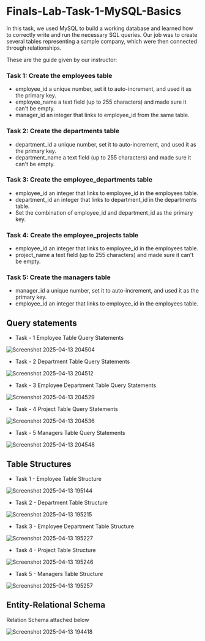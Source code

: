 # Finals-Lab-Task-1-MySQL-Basics

In this task, we used MySQL to build a working database and learned how to correctly write and run the necessary SQL queries. Our job was to create several tables representing a sample company, which were then connected through relationships.

These are the guide given by our instructor:

### Task 1: Create the employees table
- employee_id a unique number, set it to auto-increment, and used it as the primary key.
- employee_name a text field (up to 255 characters) and made sure it can't be empty.
- manager_id an integer that links to employee_id from the same table.

### Task 2: Create the departments table
- department_id a unique number, set it to auto-increment, and used it as the primary key.
- department_name a text field (up to 255 characters) and made sure it can't be empty.

### Task 3: Create the employee_departments table
- employee_id an integer that links to employee_id in the employees table.
- department_id an integer that links to department_id in the departments table.
- Set the combination of employee_id and department_id as the primary key.

### Task 4: Create the employee_projects table
- employee_id an integer that links to employee_id in the employees table.
- project_name a text field (up to 255 characters) and made sure it can't be empty.

### Task 5: Create the managers table
- manager_id a unique number, set it to auto-increment, and used it as the primary key.
- employee_id an integer that links to employee_id in the employees table.

## Query statements
- Task - 1 Employee Table Query Statements

![Screenshot 2025-04-13 204504](https://github.com/user-attachments/assets/8b042284-796a-4d4c-80c3-d436f7e9cce3)

- Task - 2 Department Table Query Statements

![Screenshot 2025-04-13 204512](https://github.com/user-attachments/assets/9c5c7f27-e053-4139-920b-84d2589cc78c)

- Task - 3 Employee Department Table Query Statements

![Screenshot 2025-04-13 204529](https://github.com/user-attachments/assets/4266781c-8b70-4930-93c0-478d32cd3830)


- Task - 4 Project Table Query Statements

![Screenshot 2025-04-13 204536](https://github.com/user-attachments/assets/abff69e3-b6ae-4a0d-8ea7-7a613103a8fd)


- Task - 5 Managers Table Query Statements

![Screenshot 2025-04-13 204548](https://github.com/user-attachments/assets/721909de-42e8-465d-b139-2957d0a2fc75)


## Table Structures
- Task 1 - Employee Table Structure

![Screenshot 2025-04-13 195144](https://github.com/user-attachments/assets/19546eb1-07e0-4308-af29-77391a5c34c6)

- Task 2 - Department Table Structure

![Screenshot 2025-04-13 195215](https://github.com/user-attachments/assets/b72f87e8-d858-4420-9c96-46f36bff41dc)

- Task 3 - Employee Department Table Structure

![Screenshot 2025-04-13 195227](https://github.com/user-attachments/assets/2516ce18-6e29-4ad0-b8be-79c5c8986c6d)

- Task 4 - Project Table Structure

![Screenshot 2025-04-13 195246](https://github.com/user-attachments/assets/6f37dab3-624d-47de-866d-9c341d3b02b8)


- Task 5 - Managers Table Structure

![Screenshot 2025-04-13 195257](https://github.com/user-attachments/assets/eed15bb5-e27c-4f86-80c5-c181c2d27b62)


## Entity-Relational Schema
Relation Schema attached below

![Screenshot 2025-04-13 194418](https://github.com/user-attachments/assets/91e16065-98d6-40b2-96e3-a8308793a76f)

